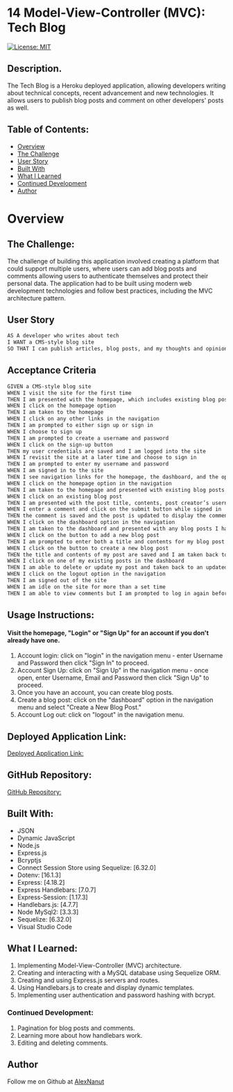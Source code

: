 # 14 Model-View-Controller (MVC): Tech Blog

[![License: MIT](https://img.shields.io/badge/License-MIT-yellow.svg)](https://opensource.org/licenses/MIT)

## Description.

The Tech Blog is a Heroku deployed application, allowing developers writing about technical concepts, recent advancement and new technologies. It allows users to publish blog posts and comment on other developers' posts as well. 

## Table of Contents:
- [Overview](#Overview)
- [The Challenge](#The-Challenge)
- [User Story](#User-Story)
- [Built With](#Built-With)
- [What I Learned](#What-I-Learned)
- [Continued Development](#Continued-Development)
- [Author](#Author)


# Overview

## The Challenge:

The challenge of building this application involved creating a platform that could support multiple users, where users can add blog posts and comments allowing users to authenticate themselves and protect their personal data. The application had to be built using modern web development technologies and follow best practices, including the MVC architecture pattern.

## User Story

```md
AS A developer who writes about tech
I WANT a CMS-style blog site
SO THAT I can publish articles, blog posts, and my thoughts and opinions
```

## Acceptance Criteria

```md
GIVEN a CMS-style blog site
WHEN I visit the site for the first time
THEN I am presented with the homepage, which includes existing blog posts if any have been posted; navigation links for the homepage and the dashboard; and the option to log in
WHEN I click on the homepage option
THEN I am taken to the homepage
WHEN I click on any other links in the navigation
THEN I am prompted to either sign up or sign in
WHEN I choose to sign up
THEN I am prompted to create a username and password
WHEN I click on the sign-up button
THEN my user credentials are saved and I am logged into the site
WHEN I revisit the site at a later time and choose to sign in
THEN I am prompted to enter my username and password
WHEN I am signed in to the site
THEN I see navigation links for the homepage, the dashboard, and the option to log out
WHEN I click on the homepage option in the navigation
THEN I am taken to the homepage and presented with existing blog posts that include the post title and the date created
WHEN I click on an existing blog post
THEN I am presented with the post title, contents, post creator’s username, and date created for that post and have the option to leave a comment
WHEN I enter a comment and click on the submit button while signed in
THEN the comment is saved and the post is updated to display the comment, the comment creator’s username, and the date created
WHEN I click on the dashboard option in the navigation
THEN I am taken to the dashboard and presented with any blog posts I have already created and the option to add a new blog post
WHEN I click on the button to add a new blog post
THEN I am prompted to enter both a title and contents for my blog post
WHEN I click on the button to create a new blog post
THEN the title and contents of my post are saved and I am taken back to an updated dashboard with my new blog post
WHEN I click on one of my existing posts in the dashboard
THEN I am able to delete or update my post and taken back to an updated dashboard
WHEN I click on the logout option in the navigation
THEN I am signed out of the site
WHEN I am idle on the site for more than a set time
THEN I am able to view comments but I am prompted to log in again before I can add, update, or delete comments
```
## Usage Instructions:

#### Visit the homepage, "Login" or "Sign Up" for an account if you don't already have one.

1. Account login: click on "login" in the navigation menu - enter Username and Password then click "Sign In" to proceed.
2. Account Sign Up: click on "Sign Up" in the navigation menu - once open, enter Username, Email and Password then click "Sign Up" to proceed.
3. Once you have an account, you can create blog posts. 
4. Create a blog post: click on the "dashboard" option in the navigation menu and select "Create a New Blog Post."
5. Account Log out: click on "logout" in the navigation menu.

## Deployed Application Link:
[Deployed Application Link:](https://mvc-tecblog.herokuapp.com/)

## GitHub Repository:
[GitHub Repository:](https://github.com/AlexNanut/MVC-Tech-Blog)

## Built With:

- JSON
- Dynamic JavaScript
- Node.js 
- Express.js
- Bcryptjs
- Connect Session Store using Sequelize: [6.32.0]
- Dotenv: [16.1.3]
- Express: [4.18.2]
- Express Handlebars: [7.0.7]
- Express-Session: [1.17.3]
- Handlebars.js: [4.7.7]
- Node MySql2: [3.3.3]
- Sequelize: [6.32.0]
- Visual Studio Code

## What I Learned:
1. Implementing Model-View-Controller (MVC) architecture.
2. Creating and interacting with a MySQL database using Sequelize ORM.
3. Creating and using Express.js servers and routes.
4. Using Handlebars.js to create and display dynamic templates.
5. Implementing user authentication and password hashing with bcrypt.


### Continued Development:
1. Pagination for blog posts and comments.
2. Learning more about how handlebars work. 
3. Editing and deleting comments.

## Author
Follow me on Github at [AlexNanut](https://github.com/AlexNanut)
